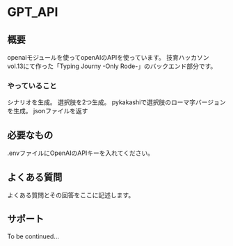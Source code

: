# GPT_API
## 概要
openaiモジュールを使ってopenAIのAPIを使っています。
技育ハッカソン vol.13にて作った「Typing Journy -Only Rode-」のバックエンド部分です。

### やっていること
シナリオを生成。
選択肢を2つ生成。
pykakashiで選択肢のローマ字バージョンを生成。
jsonファイルを返す

## 必要なもの
.envファイルにOpenAIのAPIキーを入れてください。
## よくある質問
よくある質問とその回答をここに記述します。

## サポート
To be continued...
